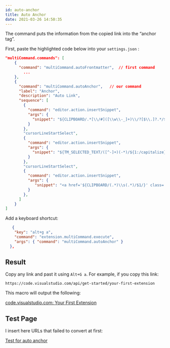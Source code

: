 ```yaml
---
id: auto-anchor
title: Auto Anchor
date: 2021-03-26 14:50:35
---
```


The command puts the information from the copied link into the “anchor tag”.

First, paste the highlighted code below into your `settings.json` :

```json title="settings.json" {6-32}
"multiCommand.commands": [
    {
      "command": "multiCommand.autoFrontmatter",  // first command
        ...
    },
    {
      "command": "multiCommand.autoAnchor",   // our command
      "label": "Anchor",
      "description": "Auto Link",
      "sequence": [
        {
          "command": "editor.action.insertSnippet",
          "args": {
            "snippet": "${CLIPBOARD/.*[\\/#]([\\w\\-_]+)\\/?[$\\.]?.*/$1/}"
          }
        },
        "cursorLineStartSelect",
        {
          "command": "editor.action.insertSnippet",
          "args": {
            "snippet": "${TM_SELECTED_TEXT/([^-]+)(-*)/${1:/capitalize}${2:+ }/gi}"
          }
        },
        "cursorLineStartSelect",
        {
          "command": "editor.action.insertSnippet",
          "args": {
             "snippet": "<a href='${CLIPBOARD/(.*)\\s(.*)/$1/}' class='external'>${CLIPBOARD/.*\\/\\/(www\\.)?([^\\/]+)?(\\/.*|)/$2/}: ${TM_SELECTED_TEXT}</a>"
          }
        },
      ]
    }
]
```

Add a keyboard shortcut:

```json title="keybindings.json"
   {
    "key": "alt+g a",
    "command": "extension.multiCommand.execute",
    "args": { "command": "multiCommand.autoAnchor" }
  },
```

## Result

Copy any link and past it using `Alt+G a`. For example, if you copy this link:

```shell
https://code.visualstudio.com/api/get-started/your-first-extension
```

This macro will output the following:

<a href='https://code.visualstudio.com/api/get-started/your-first-extension' class='external'>code.visualstudio.com: Your First Extension</a>

## Test Page

I insert here URLs that failed to convert at first:

[Test for auto anchor](test-for-auto-anchor)
